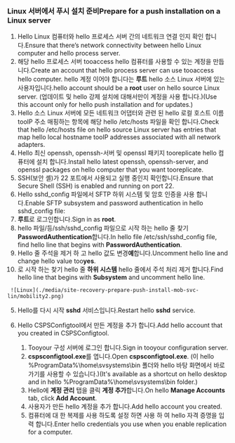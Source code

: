 ### <a name="prepare-for-a-push-installation-on-a-linux-server"></a><span data-ttu-id="a9886-101">Linux 서버에서 푸시 설치 준비</span><span class="sxs-lookup"><span data-stu-id="a9886-101">Prepare for a push installation on a Linux server</span></span>

1. <span data-ttu-id="a9886-102">Hello Linux 컴퓨터와 hello 프로세스 서버 간의 네트워크 연결 인지 확인 합니다.</span><span class="sxs-lookup"><span data-stu-id="a9886-102">Ensure that there’s network connectivity between hello Linux computer and hello process server.</span></span>
2. <span data-ttu-id="a9886-103">해당 hello 프로세스 서버 tooaccess hello 컴퓨터를 사용할 수 있는 계정을 만듭니다.</span><span class="sxs-lookup"><span data-stu-id="a9886-103">Create an account that hello process server can use tooaccess hello computer.</span></span> <span data-ttu-id="a9886-104">hello 계정 이어야 합니다는 **루트** hello 소스 Linux 서버에 있는 사용자입니다.</span><span class="sxs-lookup"><span data-stu-id="a9886-104">hello account should be a **root** user on hello source Linux server.</span></span> <span data-ttu-id="a9886-105">(업데이트 및 hello 강제 설치에 대해서만이 계정을 사용 합니다.)</span><span class="sxs-lookup"><span data-stu-id="a9886-105">(Use this account only for hello push installation and for updates.)</span></span>
3. <span data-ttu-id="a9886-106">Hello 소스 Linux 서버에 모든 네트워크 어댑터와 관련 된 hello 로컬 호스트 이름 tooIP 주소 매핑하는 항목에 해당 hello /etc/hosts 파일을 확인 합니다.</span><span class="sxs-lookup"><span data-stu-id="a9886-106">Check that hello /etc/hosts file on hello source Linux server has entries that map hello local hostname tooIP addresses associated with all network adapters.</span></span>
4. <span data-ttu-id="a9886-107">Hello 최신 openssh, openssh-서버 및 openssl 패키지 tooreplicate hello 컴퓨터에 설치 합니다.</span><span class="sxs-lookup"><span data-stu-id="a9886-107">Install hello latest openssh, openssh-server, and openssl packages on hello computer that you want tooreplicate.</span></span>
5. <span data-ttu-id="a9886-108">SSH(보안 셸)가 22 포트에서 사용되고 실행 중인지 확인합니다.</span><span class="sxs-lookup"><span data-stu-id="a9886-108">Ensure that Secure Shell (SSH) is enabled and running on port 22.</span></span>
6. <span data-ttu-id="a9886-109">Hello sshd_config 파일에서 SFTP 하위 시스템 및 암호 인증을 사용 합니다.</span><span class="sxs-lookup"><span data-stu-id="a9886-109">Enable SFTP subsystem and password authentication in hello sshd_config file:</span></span>
  1.  <span data-ttu-id="a9886-110">**루트**로 로그인합니다.</span><span class="sxs-lookup"><span data-stu-id="a9886-110">Sign in as **root**.</span></span>
  2.  <span data-ttu-id="a9886-111">hello 파일/등/ssh/sshd_config 파일으로 시작 하는 hello 줄 찾기 **PasswordAuthentication**합니다.</span><span class="sxs-lookup"><span data-stu-id="a9886-111">In hello file /etc/ssh/sshd_config file, find hello line that begins with **PasswordAuthentication**.</span></span>
  3.  <span data-ttu-id="a9886-112">Hello 줄 주석을 제거 하 고 hello 값도 변경**예**합니다.</span><span class="sxs-lookup"><span data-stu-id="a9886-112">Uncomment hello line and change hello value too**yes**.</span></span>
  4.  <span data-ttu-id="a9886-113">로 시작 하는 찾기 hello 줄 **하위 시스템** hello 줄에서 주석 처리 제거 합니다.</span><span class="sxs-lookup"><span data-stu-id="a9886-113">Find hello line that begins with **Subsystem** and uncomment hello line.</span></span>

     ![Linux](./media/site-recovery-prepare-push-install-mob-svc-lin/mobility2.png)
  5. <span data-ttu-id="a9886-115">Hello를 다시 시작 **sshd** 서비스입니다.</span><span class="sxs-lookup"><span data-stu-id="a9886-115">Restart hello **sshd** service.</span></span>

7. <span data-ttu-id="a9886-116">Hello CSPSConfigtool에서 만든 계정을 추가 합니다.</span><span class="sxs-lookup"><span data-stu-id="a9886-116">Add hello account that you created in CSPSConfigtool.</span></span>
    1.  <span data-ttu-id="a9886-117">Tooyour 구성 서버에 로그인 합니다.</span><span class="sxs-lookup"><span data-stu-id="a9886-117">Sign in tooyour configuration server.</span></span>
    2.  <span data-ttu-id="a9886-118">**cspsconfigtool.exe**를 엽니다.</span><span class="sxs-lookup"><span data-stu-id="a9886-118">Open **cspsconfigtool.exe**.</span></span> <span data-ttu-id="a9886-119">(이 hello %ProgramData%\home\svsystems\bin 폴더와 hello 바탕 화면에서 바로 가기를 사용할 수 있습니다.)</span><span class="sxs-lookup"><span data-stu-id="a9886-119">(It's available as a shortcut on hello desktop and in hello %ProgramData%\home\svsystems\bin folder.)</span></span>
    3.  <span data-ttu-id="a9886-120">Hello에 **계정 관리** 탭을 클릭 **계정 추가**합니다.</span><span class="sxs-lookup"><span data-stu-id="a9886-120">On hello **Manage Accounts** tab, click **Add Account**.</span></span>
    4.  <span data-ttu-id="a9886-121">사용자가 만든 hello 계정을 추가 합니다.</span><span class="sxs-lookup"><span data-stu-id="a9886-121">Add hello account you created.</span></span> 
    5.  <span data-ttu-id="a9886-122">컴퓨터에 대 한 복제를 사용 하도록 설정 하면 사용 하 여 hello 자격 증명을 입력 합니다.</span><span class="sxs-lookup"><span data-stu-id="a9886-122">Enter hello credentials you use when you enable replication for a computer.</span></span>

